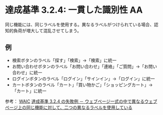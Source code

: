 # 達成基準 3.2.4: 一貫した識別性 AA

同じ機能には、同じラベルを使用する。異なるラベルがつけられている場合、認知的負荷が増大して混乱させてしまう。

## 例

- 検索ボタンのラベル「探す」「検索」→「検索」に統一
- お問い合わせボタンのラベル「お問い合わせ」「連絡」「ご質問」→「お問い合わせ」に統一
- ログインボタンのラベル「ログイン」「サインイン」→「ログイン」に統一
- カートボタンのラベル「カート」「買い物かご」「ショッピングカート」→「カート」に統一

参考：
[WAIC](https://waic.jp/translations/WCAG21/Understanding/consistent-identification.html)
[達成基準 3.2.4 の失敗例 － ウェブページ一式の中で異なるウェブページ上の同じ機能に対して、二つの異なるラベルを使用している](https://waic.jp/translations/WCAG21/Techniques/failures/F31)